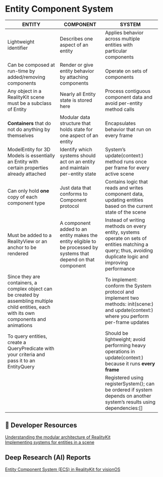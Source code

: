 # Entity Component System

| ENTITY | COMPONENT | SYSTEM |
|--------|-----------|--------|
| Lightweight identifier | Describes one aspect of an entity | Applies behavior across multiple entities with particular components |
| Can be composed at run-time by added/removing components | Render or give entity behavior by attaching components | Operate on sets of components |
| Any object in a RealityKit scene must be a subclass of Entity | Nearly all Entity state is stored here | Process contiguous component data and avoid per-entity method calls |
| **Containers** that do not do anything by themselves | Modular data structure that holds state for one aspect of an entity | Encapsulates behavior that run on every frame |
| ModelEntity for 3D Models is essentially an Entity with certain properties already attached | Identify which systems should act on an entity and maintain per-entity state | System’s update(context:) method runs once per frame for every active scene |
| Can only hold **one** copy of each component type | Just data that conforms to Component protocol | Contains logic that reads and writes component data, updating entities based on the current state of the scene |
| Must be added to a RealityView or an anchor to be rendered | A component added to an entity makes the entity eligible to be processed by systems that depend on that component | Instead of writing methods on every entity, systems operate on sets of entities matching a query; thus, avoiding duplicate logic and improving performance |
| Since they are containers, a complex object can be created by assembling multiple child entities, each with its own components and animations | | To implement: conform the System protocol and implement two methods: init(scene:) and update(context:) where you perform per-frame updates |
| To query entities, create a QueryPredicate with your criteria and pass it to an EntityQuery | | Should be lightweight; avoid performing heavy operations in update(context:) because it runs **every frame** |
| | | Registered using registerSystem(); can be ordered if system depends on another system’s results using dependencies:[] |

##  Developer Resources
[Understanding the modular architecture of RealityKit](https://developer.apple.com/documentation/visionos/understanding-the-realitykit-modular-architecture)  
[Implementing systems for entities in a scene](https://developer.apple.com/documentation/RealityKit/implementing-systems-for-entities-in-a-scene)  

## Deep Research (AI) Reports
[Entity Component System (ECS) in RealityKit for visionOS](https://chatgpt.com/s/dr_68a8da6a96288191bfa24722eb63f3d3)  
